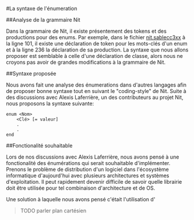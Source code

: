 #La syntaxe de l'énumeration

##Analyse de la grammaire Nit

Dans la grammaire de Nit, il existe présentement des tokens et des productions 
pour des enums. Par exemple, dans le fichier 
[nit.sablecc3xx](https://raw.github.com/privat/nit/master/src/parser/nit.sablecc3xx)
à la ligne 101, il existe une déclaration de token pour les mots-clés d'un enum et 
à la ligne 236 la déclaration de sa production. La syntaxe que nous allons proposer
est semblable à celle d'une déclaration de classe, alors nous ne croyons pas avoir
de grandes modifications à la grammaire de Nit.

##Syntaxe proposée

Nous avons fait une analyse des énumerations dans d'autres langages afin de 
proposer bonne syntaxe tout en suivant le "coding-style" de Nit. Suite à des
discussions avec Alexis Laferrière, un des contributeurs au projet Nit, nous
proposons la syntaxe suivante:

```
enum <Nom>
    <Clé> [= valeur]
    .
    .
end
```

##Fonctionalité souhaitable

Lors de nos discussions avec Alexis Laferrière, nous avons pensé à une 
fonctionalité des énumérations qui serait souhaitable d'implémenter.
Prenons le problème de distribution d'un logiciel dans l'écosystème
informatique d'aujourd'hui avec plusieurs architectures et systèmes
d'exploitation. Il peut rapidement devenir difficile de savoir quelle
librairie doit être utilisée pour tel combinaison d'architecture et de OS.

Une solution à laquelle nous avons pensé c'était l'utilisation d'
>TODO parler plan cartésien
